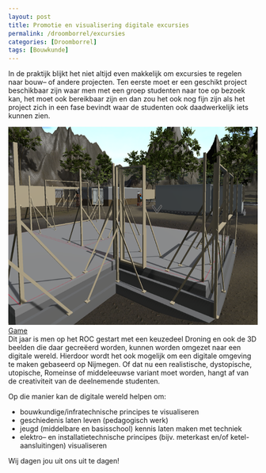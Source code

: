 ```yaml
---
layout: post
title: Promotie en visualisering digitale excursies
permalink: /droomborrel/excursies
categories: [Droomborrel]
tags: [Bouwkunde]
---
```


In de praktijk blijkt het niet altijd even makkelijk om excursies te regelen naar bouw– of andere projecten. Ten eerste moet er een geschikt project beschikbaar zijn waar men met een groep studenten naar toe op bezoek kan, het moet ook bereikbaar zijn en dan zou het ook nog fijn zijn als het project zich in een fase bevindt waar de studenten ook daadwerkelijk iets kunnen zien.


<div style="float:right" class="gallery">
  <a target="_blank" href="https://technoviumunlimited.nl/">
    <img src="/assets/post/digitale-excursie/digiexcursie.png" alt="Game" width="600" height="400">
  <div class="desc">Game</div>
  </a>
</div>
Dit jaar is men op het ROC gestart met een keuzedeel Droning en ook de 3D beelden die daar gecreëerd worden, kunnen worden omgezet naar een digitale wereld. Hierdoor wordt het ook mogelijk om een digitale omgeving te maken gebaseerd op Nijmegen. Of dat nu een realistische, dystopische, utopische, Romeinse of middeleeuwse variant moet worden, hangt af van de creativiteit van de deelnemende studenten.




Op die manier kan de digitale wereld helpen om:
- bouwkundige/infratechnische principes te visualiseren
- geschiedenis laten leven (pedagogisch werk)
- jeugd (middelbare en basisschool) kennis laten maken met techniek
- elektro– en installatietechnische principes (bijv. meterkast en/of ketel-aansluitingen) visualiseren

Wij dagen jou uit ons uit te dagen!
